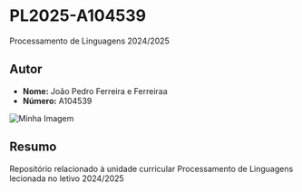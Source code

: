 # PL2025-A104539

Processamento de Linguagens 2024/2025


## Autor 

- **Nome:** João Pedro Ferreira e Ferreiraa
- **Número:** A104539

![Minha Imagem](img/JoãoFerreira.jpg)



## Resumo 

Repositório relacionado à unidade curricular Processamento de Linguagens lecionada no letivo 2024/2025
